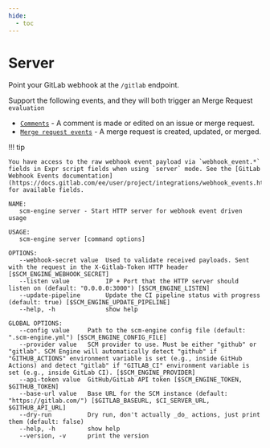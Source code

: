 ```yaml
---
hide:
  - toc
---
```


# Server

Point your GitLab webhook at the `/gitlab` endpoint.

Support the following events, and they will both trigger an Merge Request `evaluation`

- [`Comments`](https://docs.gitlab.com/ee/user/project/integrations/webhook_events.html#comment-events) - A comment is made or edited on an issue or merge request.
- [`Merge request events`](https://docs.gitlab.com/ee/user/project/integrations/webhook_events.html#merge-request-events) - A merge request is created, updated, or merged.

!!! tip

    You have access to the raw webhook event payload via `webhook_event.*` fields in Expr script fields when using `server` mode. See the [GitLab Webhook Events documentation](https://docs.gitlab.com/ee/user/project/integrations/webhook_events.html) for available fields.

```plain
NAME:
   scm-engine server - Start HTTP server for webhook event driven usage

USAGE:
   scm-engine server [command options]

OPTIONS:
   --webhook-secret value  Used to validate received payloads. Sent with the request in the X-Gitlab-Token HTTP header [$SCM_ENGINE_WEBHOOK_SECRET]
   --listen value          IP + Port that the HTTP server should listen on (default: "0.0.0.0:3000") [$SCM_ENGINE_LISTEN]
   --update-pipeline       Update the CI pipeline status with progress (default: true) [$SCM_ENGINE_UPDATE_PIPELINE]
   --help, -h              show help

GLOBAL OPTIONS:
   --config value     Path to the scm-engine config file (default: ".scm-engine.yml") [$SCM_ENGINE_CONFIG_FILE]
   --provider value   SCM provider to use. Must be either "github" or "gitlab". SCM Engine will automatically detect "github" if "GITHUB_ACTIONS" environment variable is set (e.g., inside GitHub Actions) and detect "gitlab" if "GITLAB_CI" environment variable is set (e.g., inside GitLab CI). [$SCM_ENGINE_PROVIDER]
   --api-token value  GitHub/GitLab API token [$SCM_ENGINE_TOKEN, $GITHUB_TOKEN]
   --base-url value   Base URL for the SCM instance (default: "https://gitlab.com/") [$GITLAB_BASEURL, $CI_SERVER_URL, $GITHUB_API_URL]
   --dry-run          Dry run, don't actually _do_ actions, just print them (default: false)
   --help, -h         show help
   --version, -v      print the version
```
